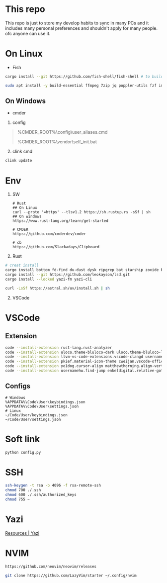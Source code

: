 # This repo

This repo is just to store my develop habits to sync in many PCs and it includes many personal preferences and shouldn't apply for many people. ofc anyone can use it.

# On Linux

- Fish

```bash
cargo install --git https://github.com/fish-shell/fish-shell # to build the current development snapshot without cloning

sudo apt install -y build-essential ffmpeg 7zip jq poppler-utils fzf imagemagick

```

## On Windows

- cmder

1. config

> %CMDER_ROOT%\config\user_aliases.cmd
>
> %CMDER_ROOT%\vendor\self_init.bat

2. clink cmd

```bash
clink update
```

# Env

1. SW
   ```
   # Rust
   ## On Linux
   curl --proto '=https' --tlsv1.2 https://sh.rustup.rs -sSf | sh
   ## On windows
   https://www.rust-lang.org/learn/get-started

   # CMDER
   https://github.com/cmderdev/cmder

   # cb
   https://github.com/Slackadays/Clipboard
   ```
2. Rust

```bash
# creat install
cargo install bottom fd-find du-dust dysk ripgrep bat starship zoxide binsider hexyl ouch
cargo install --git https://github.com/leokayson/lsd.git
cargo install --locked yazi-fm yazi-cli

curl -LsSf https://astral.sh/uv/install.sh | sh
```

2. VSCode

# VSCode

## Extension

```bash
code --install-extension rust-lang.rust-analyzer 
code --install-extension uloco.theme-bluloco-dark uloco.theme-bluloco-light 
code --install-extension llvm-vs-code-extensions.vscode-clangd usernamehw.errorlens mhutchie.git-graph ms-vscode.hexeditor 
code --install-extension pkief.material-icon-theme cweijan.vscode-office alefragnani.project-manager xshrim.txt-syntax ms-vscode-remote.remote-ssh
code --install-extension yo1dog.cursor-align matthewthorning.align-vertically
code --install-extension usernamehw.find-jump enkeldigital.relative-goto
```

## Configs

```plaintext
# Windows
%APPDATA%\Code\User\keybindings.json
%APPDATA%\Code\User\settings.json
# Linux
~/Code/User/keybindings.json
~/Code/User/settings.json
```

# Soft link

```bash
python config.py
```

# SSH

```bash
ssh-keygen -t rsa -b 4096 -f rsa-remote-ssh
chmod 700 ./.ssh
chmod 600 ./.ssh/authorized_keys
chmod 755 ~
```

# Yazi

[Resources | Yazi](https://yazi-rs.github.io/docs/resources)

# NVIM

```bash
https://github.com/neovim/neovim/releases

git clone https://github.com/LazyVim/starter ~/.config/nvim
```
